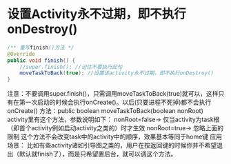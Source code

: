 # 设置Activity永不过期，即不执行onDestroy()

```java
/** 重写finish()方法 */
@Override
public void finish() {
    //super.finish(); //记住不要执行此句
    moveTaskToBack(true); //设置该activity永不过期，即不执行onDestroy()
}    
```
注意：不要调用super.finish()，只需调用moveTaskToBack(true)就可以，这样只有在第一次启动的时候会执行onCreate()。以后(只要进程不死掉)都不会执行onCreate()
方法：public boolean moveTaskToBack(boolean nonRoot)
activity里有这个方法，参数说明如下：
nonRoot=false→ 仅当activity为task根（即首个activity例如启动activity之类的）时才生效
nonRoot=true→ 忽略上面的限制
这个方法不会改变task中的activity中的顺序，效果基本等同于home键
应用场景：
比如有些activity诸如引导图之类的，用户在按返回键的时候你并不希望退出（默认就finish了），而是只希望置后台，就可以调这个方法。